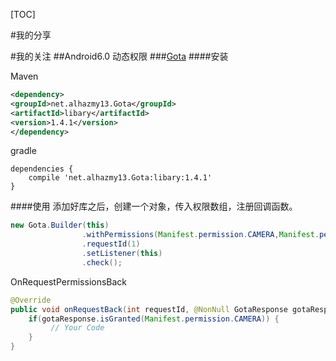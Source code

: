 [TOC]

#我的分享

#我的关注
##Android6.0 动态权限
###[Gota](https://github.com/alhazmy13/Gota)
####安装

Maven
```xml
<dependency>
<groupId>net.alhazmy13.Gota</groupId>
<artifactId>libary</artifactId>
<version>1.4.1</version>
</dependency>
```

gradle
```
dependencies {
	compile 'net.alhazmy13.Gota:libary:1.4.1'
}
```
####使用
添加好库之后，创建一个对象，传入权限数组，注册回调函数。
```java
new Gota.Builder(this)
                .withPermissions(Manifest.permission.CAMERA,Manifest.permission.ACCESS_FINE_LOCATION,Manifest.permission.CALL_PHONE)
                .requestId(1)
                .setListener(this)
                .check();
```

OnRequestPermissionsBack

```java
@Override
public void onRequestBack(int requestId, @NonNull GotaResponse gotaResponse) {
	if(gotaResponse.isGranted(Manifest.permission.CAMERA)) {
		 // Your Code
	}
}
```
